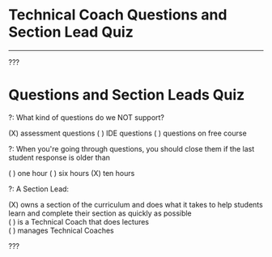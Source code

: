 # Technical Coach Questions and Section Lead Quiz
---

???

# Questions and Section Leads Quiz

?: What kind of questions do we NOT support? 

(X) assessment questions
( ) IDE questions
( ) questions on free course

?: When you're going through questions, you should close them if the last student response is older than

( ) one hour
( ) six hours
(X) ten hours 

?: A Section Lead:

(X) owns a section of the curriculum and does what it takes to help students learn and complete their section as quickly as possible   
( ) is a Technical Coach that does lectures  
( ) manages Technical Coaches  

???
